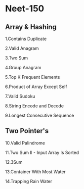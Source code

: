# Neet-150
## Array & Hashing
1.Contains Duplicate

2.Valid Anagram

3.Two Sum

4.Group Anagram

5.Top K Frequent Elements

6.Product of Array Except Self

7.Valid Sudoku

8.String Encode and Decode

9.Longest Consecutive Sequence

## Two Pointer's
10.Valid Palindrome

11.Two Sum II - Input Array Is Sorted

12.3Sum

13.Container With Most Water

14.Trapping Rain Water
